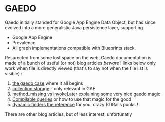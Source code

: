 GAEDO
=====

Gaedo initially standed for Google App Engine Data Object, but has since evolved into a more generalistic Java persistence layer, supporting

* Google App Engine
* Prevalence
* All graph implementations compatible with Blueprints stack.

Resurected from some lost space on the web, Gaedo documentation is made of a bunch of useful (or not) blog articles _beware_ ! links below only work when file is directly viewed (that's to say not when the file list is visible) :

 1. [the gaedo case][1] where it all begins
 2. [collection storage][5] - only relevant in GAE
 3. [method_missing vs invokeLater][3] explaining some very nice gaedo magic
 4. [Compilable queries][4] or how to use that magic for the good
 5. [dynamic finders the reference][5] for you, crazy (G)Rails punks !

There are other blog articles, but of less interest, unfortunatly

  [1]: src/site/markdown/the_gaedo_case.md
  [2]: src/site/markdown/gaedo_and_collection_storage.md
  [3]: src/site/markdown/method_missing_vs_invokeLater.md
  [4]: src/site/markdown/compilable_queries_a_senseless_concept.md
  [5]: src/site/markdown/dynamic_finders_the_reference.md